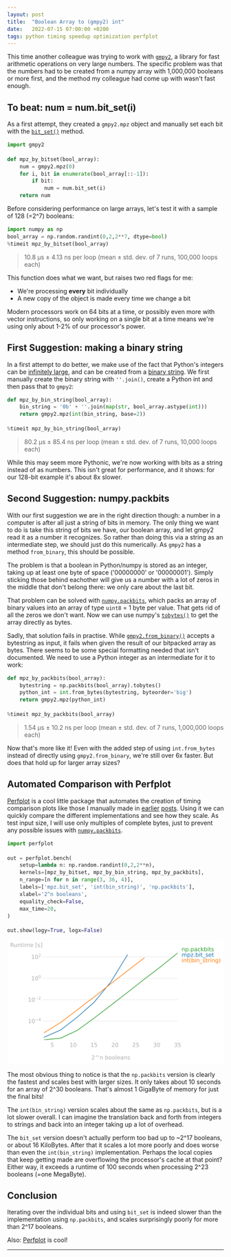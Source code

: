 ```yaml
---
layout: post
title:  "Boolean Array to (gmpy2) int"
date:   2022-07-15 07:00:00 +0200
tags: python timing speedup optimization perfplot
---
```


This time another colleague was trying to work with [`gmpy2`], a library for
fast arithmetic operations on very large numbers. The specific problem was that
the numbers had to be created from a numpy array with 1,000,000 booleans or more
first, and the method my colleague had come up with wasn't fast enough.


## To beat: num = num.bit_set(i)

As a first attempt, they created a `gmpy2.mpz` object and manually set each bit
with the [`bit_set()`] method.

```python
import gmpy2

def mpz_by_bitset(bool_array):
    num = gmpy2.mpz(0)
    for i, bit in enumerate(bool_array[::-1]):
        if bit:
            num = num.bit_set(i)
    return num
```

Before considering performance on large arrays, let's test it with a sample of
128 (=2^7) booleans:

```python
import numpy as np
bool_array = np.random.randint(0,2,2**7, dtype=bool)
%timeit mpz_by_bitset(bool_array)
```
> 10.8 µs ± 4.13 ns per loop (mean ± std. dev. of 7 runs, 100,000 loops each)

This function does what we want, but raises two red flags for me:
- We're processing **every** bit individually
- A new copy of the object is made every time we change a bit

Modern processors work on 64 bits at a time, or possibly even more with vector
instructions, so only working on a single bit at a time means we're using only
about 1-2% of our processor's power.


## First Suggestion: making a binary string

In a first attempt to do better, we make use of the fact that Python's integers
can be [infinitely large], and can be created from a [binary string]. We first
manually create the binary string with `''.join()`, create a Python int and then
pass that to `gmpy2`:

```python
def mpz_by_bin_string(bool_array):
    bin_string = '0b' + ''.join(map(str, bool_array.astype(int)))    
    return gmpy2.mpz(int(bin_string, base=2))
    
%timeit mpz_by_bin_string(bool_array)
```
> 80.2 µs ± 85.4 ns per loop (mean ± std. dev. of 7 runs, 10,000 loops each)

While this may seem more Pythonic, we're now working with bits as a string
instead of as numbers. This isn't great for performance, and it shows: for our
128-bit example it's about 8x slower.


## Second Suggestion: numpy.packbits

With our first suggestion we are in the right direction though: a number in a
computer is after all just a string of bits in memory. The only thing we want to
do is take this string of bits we have, our boolean array, and let gmpy2 read it
as a number it recognizes. So rather than doing this via a string as an
intermediate step, we should just do this numerically. As `gmpy2` has a method
`from_binary`, this should be possible.

The problem is that a boolean in Python/numpy is stored as an integer, taking up
at least one byte of space ('00000000' or '00000001'). Simply sticking those
behind eachother will give us a number with a lot of zeros in the middle that
don't belong there: we only care about the last bit.

That problem can be solved with [`numpy.packbits`], which packs an array of
binary values into an array of type `uint8` = 1 byte per value. That gets rid of
all the zeros we don't want. Now we can use numpy's [`tobytes()`] to get the
array directly as bytes.

Sadly, that solution fails in practise. While [`gmpy2.from_binary()`] accepts a
bytestring as input, it fails when given the result of our bitpacked array as
bytes. There seems to be some special formatting needed that isn't documented.
We need to use a Python integer as an intermediate for it to work:

```python
def mpz_by_packbits(bool_array):
    bytestring = np.packbits(bool_array).tobytes()
    python_int = int.from_bytes(bytestring, byteorder='big')
    return gmpy2.mpz(python_int)

%timeit mpz_by_packbits(bool_array)
```
> 1.54 µs ± 10.2 ns per loop (mean ± std. dev. of 7 runs, 1,000,000 loops each)

Now that's more like it! Even with the added step of using `int.from_bytes`
instead of directly using `gmpy2.from_binary`, we're still over 6x faster. But
does that hold up for larger array sizes?


## Automated Comparison with Perfplot

[Perfplot] is a cool little package that automates the creation of timing
comparison plots like those I manually made in [earlier][1] [posts][2]. Using it
we can quickly compare the different implementations and see how they scale. As
test input size, I will use only multiples of complete bytes, just to prevent
any possible issues with [`numpy.packbits`].

```python
import perfplot

out = perfplot.bench(
    setup=lambda n: np.random.randint(0,2,2**n),
    kernels=[mpz_by_bitset, mpz_by_bin_string, mpz_by_packbits],
    n_range=[n for n in range(3, 36, 4)],
    labels=['mpz.bit_set', 'int(bin_string)', 'np.packbits'],
    xlabel='2^n booleans',
    equality_check=False,
    max_time=20,
)

out.show(logy=True, logx=False)
```
![](/img/gmpy2_from_boolarray.svg)

The most obvious thing to notice is that the `np.packbits` version is clearly
the fastest and scales best with larger sizes. It only takes about 10 seconds
for an array of 2^30 booleans. That's almost 1 GigaByte of memory for just the
final bits!

The `int(bin_string)` version scales about the same as `np.packbits`, but is
a lot slower overall. I can imagine the translation back and forth from integers
to strings and back into an integer taking up a lot of overhead.

The `bit_set` version doesn't actually perform too bad up to ~2^17 booleans, or
about 16 KiloBytes. After that it scales a lot more poorly and does worse than
even the `int(bin_string)` implementation. Perhaps the local copies that keep
getting made are overflowing the processor's cache at that point? Either way, it
exceeds a runtime of 100 seconds when processing 2^23 booleans (=one MegaByte).


## Conclusion

Iterating over the individual bits and using `bit_set` is indeed slower than the
implementation using `np.packbits`, and scales surprisingly poorly for more than
2^17 booleans.

Also: [Perfplot] is cool!



---

[1]: /2019/10/05/numpy-indexing
[2]: /2021/11/14/case-study-1

[`bit_set()`]: https://gmpy2.readthedocs.io/en/latest/mpz.html#mpz-methods
[infinitely large]: https://docs.python.org/3/library/stdtypes.html?highlight=unlimited%20precision#numeric-types-int-float-complex
[binary string]: https://docs.python.org/3/library/functions.html#bin
[`numpy.packbits`]: https://numpy.org/doc/stable/reference/generated/numpy.packbits.html
[`tobytes()`]: https://numpy.org/doc/stable/reference/generated/numpy.ndarray.tobytes.html#numpy.ndarray.tobytes
[`gmpy2`]: https://gmpy2.readthedocs.io/en/latest/intro.html
[`gmpy2.from_binary()`]: https://gmpy2.readthedocs.io/en/latest/overview.html#miscellaneous-gmpy2-functions
[Perfplot]: https://github.com/nschloe/perfplot




